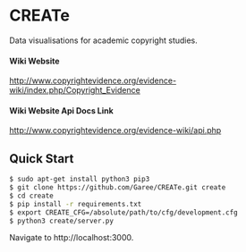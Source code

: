 # CREATe
Data visualisations for academic copyright studies.

#### Wiki Website
http://www.copyrightevidence.org/evidence-wiki/index.php/Copyright_Evidence

#### Wiki Website Api Docs Link
http://www.copyrightevidence.org/evidence-wiki/api.php

## Quick Start

```sh
$ sudo apt-get install python3 pip3
$ git clone https://github.com/Garee/CREATe.git create
$ cd create
$ pip install -r requirements.txt
$ export CREATE_CFG=/absolute/path/to/cfg/development.cfg
$ python3 create/server.py
```

Navigate to http://localhost:3000.
